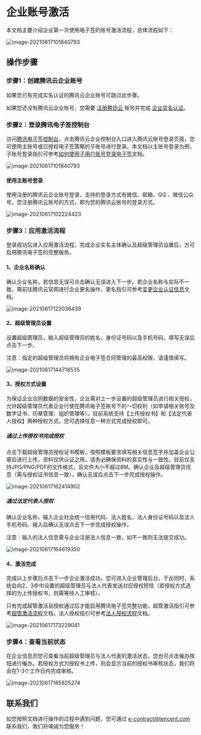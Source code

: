 # 企业账号激活

本文档主要介绍企业第一次使用电子签的账号激活流程，总体流程如下：

![image-20210617101840793](https://main.qcloudimg.com/raw/e2c9ddb1986bc26e51143f7046a53a07.png)

## 操作步骤

### 步骤1：创建腾讯云企业账号

如果您已有完成实名认证的腾讯云企业账号可跳过此步骤。

如果您还没有腾讯云企业账号，您需要 [注册腾讯云](https://cloud.tencent.com/document/product/378/17985) 账号并完成 [企业实名认证](https://cloud.tencent.com/document/product/378/10496)。

### 步骤2：登录腾讯电子签控制台

访问[腾讯电子签控制台](https://ess.tencent.com/)，点击腾讯云企业控制台入口进入腾讯云账号登录页面，您可使用主账号或已授权电子签策略的子账号进行登录。本文档以主账号登录为例，子账号登录指引可参考[如何使用子用户账号登录电子签]()文档。

![image-20210617101840793](https://main.qcloudimg.com/raw/a1e137dcb605675f896fea2178339d02.png)

#### 使用主账号登录

使用注册的腾讯云企业账号登录，支持的登录方式有微信、邮箱、QQ 、微信公众号，您注册腾讯云账号的方式，即为您的腾讯云账号的登录方式。

![image-20210617102224423](https://main.qcloudimg.com/raw/aa95c3d4c6860d557c8d907fef34e93e.png)



### 步骤3：应用激活流程

登录成功后进入应用激活流程，完成企业实名主体确认及超级管理员设置后，方可启用腾讯电子签的完整服务。

#### 1、企业名称确认

确认企业名称，若信息无误可点击确认无误进入下一步。若企业名称与实际不一致，需前往腾讯云官网进行企业更名操作，更名指引可参考[变更企业认证信息](https://cloud.tencent.com/document/product/378/43087)文档。

![image-20210617122036439](https://main.qcloudimg.com/raw/108517a928b405610e797283c4f2715e.png)

#### 2、超级管理员设置

设置超级管理员，输入超级管理员的姓名、身份证号码以及手机号码，填写无误后点击下一步。

注意：指定的超级管理员将拥有企业电子签合同管理的最高权限，请谨慎填写。

![image-20210617144718535](https://main.qcloudimg.com/raw/c29594e1a1f3442f80e50f5c31d82fdd.png)

#### 3、授权方式设置

为保证企业合同数据的安全性，企业需对上一步设置的超级管理员进行相关授权，允许超级管理员代表企业行使在腾讯电子签账号下的一切权利（如申请相关账号及数字证书、印章管理、组织管理等）。目前系统支持【上传授权书】和【法定代表人授权】两种授权方式，您可选择任意一种方式完成授权即可。

##### 通过上传授权书完成授权

点击下载超级管理员授权证书模板，按照模板要求填写相关信息签字并加盖企业公章后进行上传，资料仅供认证之用，请务必确保资料的真实性与一致性。目前仅支持JPG/PNG/PDF的文件格式，且文件大小不超过8M。确认企业及超级管理员信息（需与授权证书信息一致），确认无误后点击下一步完成授权操作。

![image-20210617162414902](https://main.qcloudimg.com/raw/70b01c0bc57239bec71eb434ab55808f.png)

##### 通过法定代表人授权

确认企业名称，输入企业社会统一信用代码、法人姓名、法人身份证号码以及法人手机号码。输入后确认无误点击下一步完成授权操作。

注意：输入的法人信息需与企业注册法人信息一致，如不一致则无法提交成功。

![image-20210617164619350](https://main.qcloudimg.com/raw/ab8577908ea2681e3649a3f43be78cd5.png)

#### 4、激活完成

完成以上步骤后点击下一步企业激活成功，您可进入企业管理后台。于此同时，系统会向2、3步中设置的超级管理员与法人代表发送对应授权短信（若授权方式选择的为上传授权书，则需等待人工审核）。

只有完成超管激活且授权通过后才能启用腾讯电子签完整功能，超管激活指引可参考[超管激活流程](https://cloud.tencent.com/document/product/378/43087)文档，法人授权指引可参考[法人授权流程](https://cloud.tencent.com/document/product/378/43087)文档。

![image-20210617173229041](https://main.qcloudimg.com/raw/dc970a9d3f8c4a068c140ab10c21114b.png)



### 步骤4：查看当前状态

在企业信息页您可查看当前超级管理员与法人代表的激活状态，您也可点击催办按钮进行催办。若授权方式为授权书上传，则会显示当前的授权书审核状态，我们将会在1-3个工作日内完成审核。

![image-20210617185825274](https://main.qcloudimg.com/raw/3d634edacbee052530170844027d0c85.png)



## 联系我们

如您按照文档进行操作的过程中遇到问题，您可通过 e-contract@tencent.com 联系我们，我们将竭诚为您服务！
